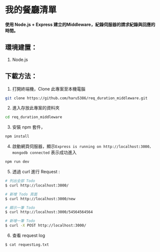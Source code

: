 # 我的餐廳清單
**使用 Node.js + Express 建立的Middleware，紀錄伺服器的請求紀錄與回應的時間。**

 ## 環境建置：
 1. Node.js
 
 ## 下載方法：
 1. 打開終端機，Clone 此專案至本機電腦

```bash
git clone https://github.com/haru5386/req_duration_middleware.git
```

2. 進入存放此專案的資料夾

```bash
cd req_duration_middleware
```

3. 安裝 npm 套件，

```bash
npm install
```

4. 啟動網頁伺服器，顯示`Express is running on http://localhost:3000，mongodb connected`
   表示成功進入
```bash
npm run dev
```

5. 透過 curl 進行 Request :

```bash
# 列出全部 Todo
$ curl http://localhost:3000/

# 新增 Todo 頁面
$ curl http://localhost:3000/new

# 顯示一筆 Todo
$ curl http://localhost:3000/54564564564

# 新增一筆 Todo
$ curl -X POST http://localhost:3000/
```

6. 查看 request log
```bash
$ cat requestLog.txt
```